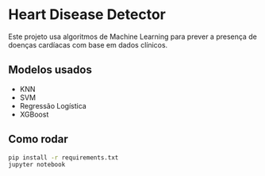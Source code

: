 # Heart Disease Detector

Este projeto usa algoritmos de Machine Learning para prever a presença de doenças cardíacas com base em dados clínicos.

## Modelos usados

- KNN
- SVM
- Regressão Logística
- XGBoost

## Como rodar

```bash
pip install -r requirements.txt
jupyter notebook
